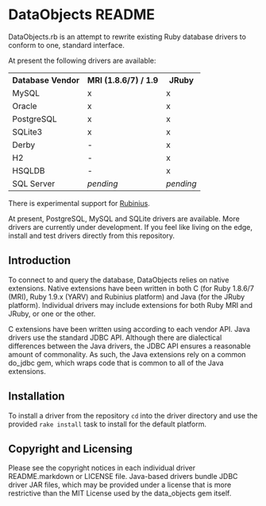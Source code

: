 DataObjects README
==================

DataObjects.rb is an attempt to rewrite existing Ruby database drivers to
conform to one, standard interface.

At present the following drivers are available:

<table>
  <tr>
    <th>Database Vendor</th>
    <th>MRI (1.8.6/7) / 1.9</th>
    <th>JRuby</th>
  </tr>
  <tr>
    <td>MySQL</td>
    <td>x</td>
    <td>x</td></tr>
  <tr>
    <td>Oracle</td>
    <td>x</td>
    <td>x</td></tr>
  <tr>
    <td>PostgreSQL</td>
    <td>x</td>
    <td>x</td></tr>
  <tr>
    <td>SQLite3</td>
    <td>x</td>
    <td>x</td></tr>
  <tr>
    <td>Derby</td>
    <td>-</td>
    <td>x</td></tr>
  <tr>
    <td>H2</td>
    <td>-</td>
    <td>x</td></tr>
  <tr>
    <td>HSQLDB</td>
    <td>-</td>
    <td>x</td></tr>
  <tr>
    <td>SQL Server</td>
    <td><em>pending</em></td>
    <td><em>pending</em></td></tr>
</table>

There is experimental support for [Rubinius][rubinius].

At present, PostgreSQL, MySQL and SQLite drivers are available. More drivers are
currently under development. If you feel like living on the edge, install and
test drivers directly from this repository.

Introduction
------------

To connect to and query the database, DataObjects relies on native extensions.
Native extensions have been written in both C (for Ruby 1.8.6/7 (MRI), Ruby
1.9.x (YARV) and Rubinius platform) and Java (for the JRuby platform).
Individual drivers may include extensions for both Ruby MRI and JRuby, or one
or the other.

C extensions have been written using according to each vendor API. Java drivers
use the standard JDBC API. Although there are dialectical differences between
the Java drivers, the JDBC API ensures a reasonable amount of commonality. As
such, the Java extensions rely on a common do\_jdbc gem, which wraps code that
is common to all of the Java extensions.

Installation
------------

To install a driver from the repository `cd` into the driver directory and use
the provided `rake install` task to install for the default platform.

Copyright and Licensing
-----------------------

Please see the copyright notices in each individual driver README.markdown or
LICENSE file. Java-based drivers bundle JDBC driver JAR files, which may be
provided under a license that is more restrictive than the MIT License used by the
data\_objects gem itself.

[rubinius]:http://rubini.us/
